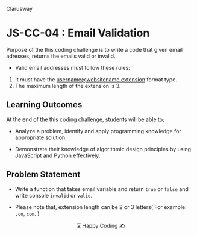 <p>Clarusway<img align="right"
  src="https://secure.meetupstatic.com/photos/event/3/1/b/9/600_488352729.jpeg"  width="15px"></p>

# JS-CC-04 : Email Validation

Purpose of the this coding challenge is to write a code that given email adresses, returns the emails valid or invalid.

- Valid email addresses must follow these rules:

1. It must have the username@websitename.extension format type.
1. The maximum length of the extension is 3.

## Learning Outcomes

At the end of the this coding challenge, students will be able to;

- Analyze a problem, identify and apply programming knowledge for appropriate solution.

- Demonstrate their knowledge of algorithmic design principles by using JavaScript and Python effectively.

## Problem Statement

- Write a function that takes email variable and return `true` or `false` and write console `invalid` or `valid`.

- Please note that, extension length can be 2 or 3 letters( For example: `.co`, `com`. )

<p align="center"> ⌛ Happy Coding  ✍ </p>
